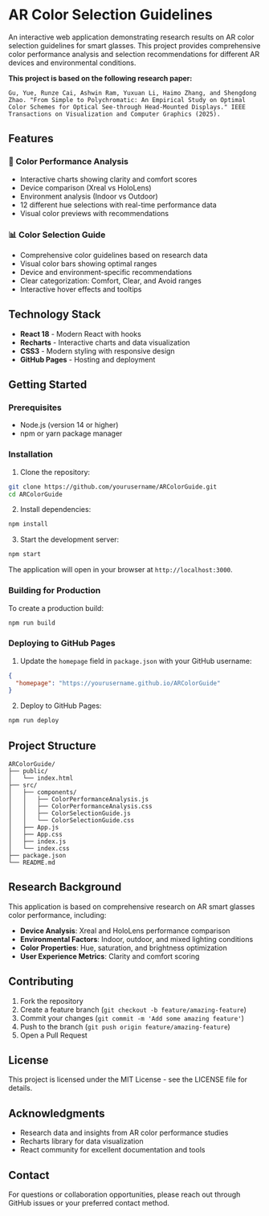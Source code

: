 # AR Color Selection Guidelines

An interactive web application demonstrating research results on AR color selection guidelines for smart glasses. This project provides comprehensive color performance analysis and selection recommendations for different AR devices and environmental conditions.

**This project is based on the following research paper:**

```
Gu, Yue, Runze Cai, Ashwin Ram, Yuxuan Li, Haimo Zhang, and Shengdong Zhao. "From Simple to Polychromatic: An Empirical Study on Optimal Color Schemes for Optical See-through Head-Mounted Displays." IEEE Transactions on Visualization and Computer Graphics (2025).
```

## Features

### 🎨 Color Performance Analysis
- Interactive charts showing clarity and comfort scores
- Device comparison (Xreal vs HoloLens)
- Environment analysis (Indoor vs Outdoor)
- 12 different hue selections with real-time performance data
- Visual color previews with recommendations

### 📊 Color Selection Guide
- Comprehensive color guidelines based on research data
- Visual color bars showing optimal ranges
- Device and environment-specific recommendations
- Clear categorization: Comfort, Clear, and Avoid ranges
- Interactive hover effects and tooltips

## Technology Stack

- **React 18** - Modern React with hooks
- **Recharts** - Interactive charts and data visualization
- **CSS3** - Modern styling with responsive design
- **GitHub Pages** - Hosting and deployment

## Getting Started

### Prerequisites

- Node.js (version 14 or higher)
- npm or yarn package manager

### Installation

1. Clone the repository:
```bash
git clone https://github.com/yourusername/ARColorGuide.git
cd ARColorGuide
```

2. Install dependencies:
```bash
npm install
```

3. Start the development server:
```bash
npm start
```

The application will open in your browser at `http://localhost:3000`.

### Building for Production

To create a production build:

```bash
npm run build
```

### Deploying to GitHub Pages

1. Update the `homepage` field in `package.json` with your GitHub username:
```json
{
  "homepage": "https://yourusername.github.io/ARColorGuide"
}
```

2. Deploy to GitHub Pages:
```bash
npm run deploy
```

## Project Structure

```
ARColorGuide/
├── public/
│   └── index.html
├── src/
│   ├── components/
│   │   ├── ColorPerformanceAnalysis.js
│   │   ├── ColorPerformanceAnalysis.css
│   │   ├── ColorSelectionGuide.js
│   │   └── ColorSelectionGuide.css
│   ├── App.js
│   ├── App.css
│   ├── index.js
│   └── index.css
├── package.json
└── README.md
```

## Research Background

This application is based on comprehensive research on AR smart glasses color performance, including:

- **Device Analysis**: Xreal and HoloLens performance comparison
- **Environmental Factors**: Indoor, outdoor, and mixed lighting conditions
- **Color Properties**: Hue, saturation, and brightness optimization
- **User Experience Metrics**: Clarity and comfort scoring

## Contributing

1. Fork the repository
2. Create a feature branch (`git checkout -b feature/amazing-feature`)
3. Commit your changes (`git commit -m 'Add some amazing feature'`)
4. Push to the branch (`git push origin feature/amazing-feature`)
5. Open a Pull Request

## License

This project is licensed under the MIT License - see the LICENSE file for details.

## Acknowledgments

- Research data and insights from AR color performance studies
- Recharts library for data visualization
- React community for excellent documentation and tools

## Contact

For questions or collaboration opportunities, please reach out through GitHub issues or your preferred contact method. 